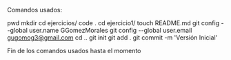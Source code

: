 Comandos usados:

pwd
mkdir
cd ejercicios/
code .
cd ejercicio1/
touch README.md
git config --global user.name GGomezMorales
git config --global user.email gugomog3@gmail.com
cd ..
git init
git add .
git commit -m 'Versión Inicial'

Fin de los comandos usados hasta el momento